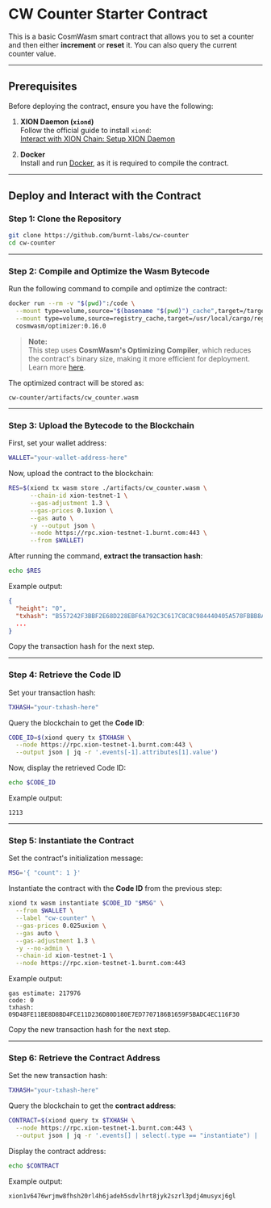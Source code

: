 # **CW Counter Starter Contract**

This is a basic CosmWasm smart contract that allows you to set a counter and then either **increment** or **reset** it. You can also query the current counter value.

---

## **Prerequisites**

Before deploying the contract, ensure you have the following:

1. **XION Daemon (`xiond`)**  
   Follow the official guide to install `xiond`:  
   [Interact with XION Chain: Setup XION Daemon](https://docs.burnt.com/xion/developers/featured-guides/setup-local-environment/interact-with-xion-chain-setup-xion-daemon)

2. **Docker**  
   Install and run [Docker](https://www.docker.com/get-started), as it is required to compile the contract.

---

## **Deploy and Interact with the Contract**

### **Step 1: Clone the Repository**
```sh
git clone https://github.com/burnt-labs/cw-counter
cd cw-counter
```

---

### **Step 2: Compile and Optimize the Wasm Bytecode**
Run the following command to compile and optimize the contract:

```sh
docker run --rm -v "$(pwd)":/code \
  --mount type=volume,source="$(basename "$(pwd)")_cache",target=/target \
  --mount type=volume,source=registry_cache,target=/usr/local/cargo/registry \
  cosmwasm/optimizer:0.16.0
```

> **Note:**  
> This step uses **CosmWasm's Optimizing Compiler**, which reduces the contract's binary size, making it more efficient for deployment.  
> Learn more [here](https://github.com/CosmWasm/optimizer).

The optimized contract will be stored as:
```
cw-counter/artifacts/cw_counter.wasm
```

---

### **Step 3: Upload the Bytecode to the Blockchain**
First, set your wallet address:
```sh
WALLET="your-wallet-address-here"
```

Now, upload the contract to the blockchain:
```sh
RES=$(xiond tx wasm store ./artifacts/cw_counter.wasm \
      --chain-id xion-testnet-1 \
      --gas-adjustment 1.3 \
      --gas-prices 0.1uxion \
      --gas auto \
      -y --output json \
      --node https://rpc.xion-testnet-1.burnt.com:443 \
      --from $WALLET)
```

After running the command, **extract the transaction hash**:
```sh
echo $RES
```

Example output:
```json
{
  "height": "0",
  "txhash": "B557242F3BBF2E68D228EBF6A792C3C617C8C8C984440405A578FBBB8A385035",
  ...
}
```

Copy the transaction hash for the next step.

---

### **Step 4: Retrieve the Code ID**
Set your transaction hash:
```sh
TXHASH="your-txhash-here"
```

Query the blockchain to get the **Code ID**:
```sh
CODE_ID=$(xiond query tx $TXHASH \
  --node https://rpc.xion-testnet-1.burnt.com:443 \
  --output json | jq -r '.events[-1].attributes[1].value')
```

Now, display the retrieved Code ID:
```sh
echo $CODE_ID
```

Example output:
```
1213
```

---

### **Step 5: Instantiate the Contract**
Set the contract's initialization message:
```sh
MSG='{ "count": 1 }'
```

Instantiate the contract with the **Code ID** from the previous step:
```sh
xiond tx wasm instantiate $CODE_ID "$MSG" \
  --from $WALLET \
  --label "cw-counter" \
  --gas-prices 0.025uxion \
  --gas auto \
  --gas-adjustment 1.3 \
  -y --no-admin \
  --chain-id xion-testnet-1 \
  --node https://rpc.xion-testnet-1.burnt.com:443
```

Example output:
```
gas estimate: 217976
code: 0
txhash: 09D48FE11BE8D8BD4FCE11D236D80D180E7ED7707186B1659F5BADC4EC116F30
```

Copy the new transaction hash for the next step.

---

### **Step 6: Retrieve the Contract Address**
Set the new transaction hash:
```sh
TXHASH="your-txhash-here"
```

Query the blockchain to get the **contract address**:
```sh
CONTRACT=$(xiond query tx $TXHASH \
  --node https://rpc.xion-testnet-1.burnt.com:443 \
  --output json | jq -r '.events[] | select(.type == "instantiate") | .attributes[] | select(.key == "_contract_address") | .value')
```

Display the contract address:
```sh
echo $CONTRACT
```

Example output:
```
xion1v6476wrjmw8fhsh20rl4h6jadeh5sdvlhrt8jyk2szrl3pdj4musyxj6gl
```
